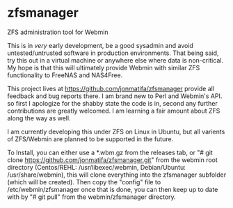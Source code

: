 zfsmanager
==========

ZFS administration tool for Webmin

This is in *very* early development, be a good sysadmin and avoid untested/untrusted software in production environments.  That being said, try this out in a virtual machine or anywhere else where data is non-critical.  My hope is that this will ultimately provide Webmin with similar ZFS functionality to FreeNAS and NAS4Free.

This project lives at https://github.com/jonmatifa/zfsmanager provide all feedback and bug reports there.  I am brand new to Perl and Webmin's API. so first I apologize for the shabby state the code is in, second any further contributions are greatly welcomed.  I am learning a fair amount about ZFS along the way as well.

I am currently developing this under ZFS on Linux in Ubuntu, but all varients of ZFS/Webmin are planned to be supported in the future.

To Install, you can either use a *.wbm.gz from the releases tab, or "# git clone https://github.com/jonmatifa/zfsmanager.git" from the webmin root directory (Centos/REHL: /usr/libexec/webmin, Debian/Ubuntu: /usr/share/webmin), this will clone everything into the zfsmanager subfolder (which will be created). Then copy the "config" file to /etc/webmin/zfsmanager once that is done, you can then keep up to date with by "# git pull" from the webmin/zfsmanager directory.

